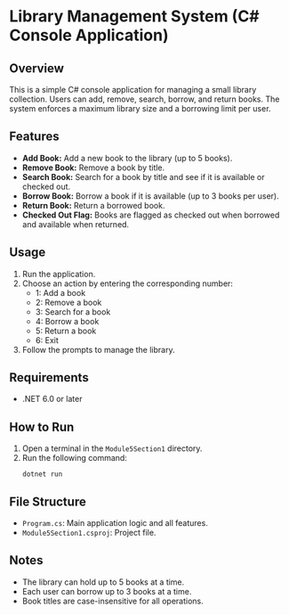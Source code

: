 # Library Management System (C# Console Application)

## Overview
This is a simple C# console application for managing a small library collection. Users can add, remove, search, borrow, and return books. The system enforces a maximum library size and a borrowing limit per user.

## Features
- **Add Book:** Add a new book to the library (up to 5 books).
- **Remove Book:** Remove a book by title.
- **Search Book:** Search for a book by title and see if it is available or checked out.
- **Borrow Book:** Borrow a book if it is available (up to 3 books per user).
- **Return Book:** Return a borrowed book.
- **Checked Out Flag:** Books are flagged as checked out when borrowed and available when returned.

## Usage
1. Run the application.
2. Choose an action by entering the corresponding number:
   - 1: Add a book
   - 2: Remove a book
   - 3: Search for a book
   - 4: Borrow a book
   - 5: Return a book
   - 6: Exit
3. Follow the prompts to manage the library.

## Requirements
- .NET 6.0 or later

## How to Run
1. Open a terminal in the `Module5Section1` directory.
2. Run the following command:
   ```
   dotnet run
   ```

## File Structure
- `Program.cs`: Main application logic and all features.
- `Module5Section1.csproj`: Project file.

## Notes
- The library can hold up to 5 books at a time.
- Each user can borrow up to 3 books at a time.
- Book titles are case-insensitive for all operations.
